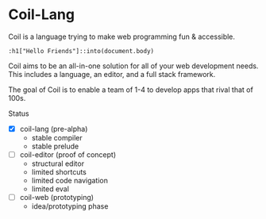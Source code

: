# Coil-Lang

Coil is a language trying to make web programming fun & accessible.

```
:h1["Hello Friends"]::into(document.body)
```

Coil aims to be an all-in-one solution for all of your web development needs. This includes a language, an editor, and a full stack framework.

The goal of Coil is to enable a team of 1-4 to develop apps that rival that of 100s.

Status
- [x] coil-lang (pre-alpha)
  - stable compiler
  - stable prelude
- [ ] coil-editor (proof of concept)
  - structural editor
  - limited shortcuts
  - limited code navigation
  - limited eval
- [ ] coil-web (prototyping)
  - idea/prototyping phase
